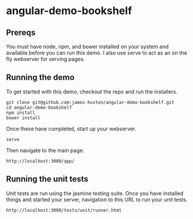 angular-demo-bookshelf
======================
## Prereqs
You must have node, npm, and bower installed on your system and available before you can run this demo. I also use serve to act as an on the fly webserver for serving pages.

## Running the demo
To get started with this demo, checkout the repo and run the installers.
	
	git clone git@github.com:james-huston/angular-demo-bookshelf.git
	cd angular-demo-bookshelf
	npm install
	bower install

Once these have completed, start up your webserver.

	serve
	
Then navigate to the main page.

	http://localhost:3000/app/
	
## Running the unit tests
Unit tests are run using the jasmine testing suite. Once you have installed things and started your server, navigation to this URL to run your unit tests.

	http://localhost:3000/tests/unit/runner.html

